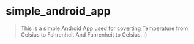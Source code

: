 # simple_android_app
>This is a simple Android App used for coverting Temperature from Celsius to Fahrenheit And Fahrenheit to Celsius.
 :)
